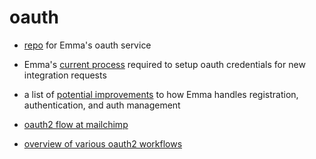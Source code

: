 # oauth

* [repo](https://github.com/emmadev/oauth/) for Emma's oauth service 

* Emma's [current process](https://myemma.atlassian.net/wiki/pages/viewpage.action?spaceKey=INT&title=Creating+new+OAuth+Applications+for+third-party+devs) required to setup oauth credentials for new integration requests

* a list of [potential improvements](https://myemma.atlassian.net/wiki/pages/viewpage.action?spaceKey=API&title=Emma+OAuth+Documentation#EmmaOAuthDocumentation-RequestaClientIDandSecretfromEmma) to how Emma handles registration, authentication, and auth management

* [oauth2 flow at mailchimp](http://developer.mailchimp.com/documentation/mailchimp/guides/how-to-use-oauth2/)

* [overview of various oauth2 workflows](https://requests-oauthlib.readthedocs.org/en/latest/oauth2_workflow.html)
